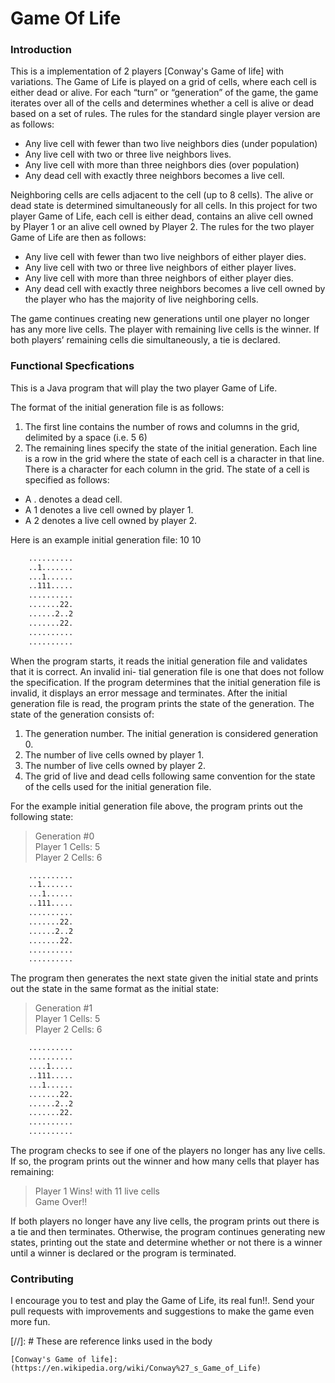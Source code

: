 # Game Of Life
### Introduction
This is a implementation of 2 players [Conway's Game of life] with variations. The Game of Life is played on a grid of cells, where each cell is either dead or alive. For each “turn” or “generation” of the game, the game iterates over all of the cells and determines whether a cell is alive or dead based on a set of rules. 
The rules for the standard single player version are as follows:
  - Any live cell with fewer than two live neighbors dies (under population) 
  - Any live cell with two or three live neighbors lives.
  - Any live cell with more than three neighbors dies (over population)
  - Any dead cell with exactly three neighbors becomes a live cell.

Neighboring cells are cells adjacent to the cell (up to 8 cells). The alive or dead state is determined simultaneously for all cells.
In this project for two player Game of Life, each cell is either dead, contains an alive cell owned by Player 1 or an alive cell owned by Player 2. 
The rules for the two player Game of Life are then as follows:
  - Any live cell with fewer than two live neighbors of either player dies. 
  - Any live cell with two or three live neighbors of either player lives.
  - Any live cell with more than three neighbors of either player dies.
  - Any dead cell with exactly three neighbors becomes a live cell owned by the player who has the majority of live neighboring cells.

The game continues creating new generations until one player no longer has any more live cells. The player with remaining live cells is the winner. If both players’ remaining cells die simultaneously, a tie is declared.

### Functional Specfications
This is a Java program that will play the two player Game of Life. 

The format of the initial generation file is as follows:
1. The first line contains the number of rows and columns in the grid, delimited by a space (i.e. 5 6)
2. The remaining lines specify the state of the initial generation. Each line is a row in the grid where the state of each cell is a character in that line. There is a character for each column in the grid. The state of a cell is specified as follows:

  * A . denotes a dead cell.
  * A 1 denotes a live cell owned by player 1. 
  * A 2 denotes a live cell owned by player 2.

Here is an example initial generation file: 10 10 
```sh
    ..........  
    ..1....... 
    ...1...... 
    ..111.....
    ..........
    .......22. 
    ......2..2 
    .......22.
    ..........
    ..........
```

When the program starts, it reads the initial generation file and validates that it is correct. An invalid ini- tial generation file is one that does not follow the specification. If the program determines that the initial generation file is invalid, it displays an error message and terminates.
After the initial generation file is read, the program prints the state of the generation. The state of the generation consists of:
1. The generation number. The initial generation is considered generation 0. 
2. The number of live cells owned by player 1.
3. The number of live cells owned by player 2.
4. The grid of live and dead cells following same convention for the state of the cells used for the initial generation file.

For the example initial generation file above, the program prints out the following state:
>Generation #0 \
Player 1 Cells: 5 \
Player 2 Cells: 6 
```sh
    .......... 
    ..1....... 
    ...1...... 
    ..111.....
    .......... 
    .......22. 
    ......2..2 
    .......22. 
    .......... 
    ..........
```

The program then generates the next state given the initial state and prints out the state in the same format
as the initial state:

>Generation #1 \
>Player 1 Cells: 5 \
>Player 2 Cells: 6 

```sh
    ..........
    ..........
    ....1.....
    ..111.....
    ...1......
    .......22. 
    ......2..2
    .......22.
    ..........
    ..........
```

The program checks to see if one of the players no longer has any live cells. If so, the program prints out the winner and how many cells that player has remaining:

>Player 1 Wins! with 11 live cells\
>Game Over!!
 
If both players no longer have any live cells, the program prints out there is a tie and then terminates. Otherwise, the program continues generating new states, printing out the state and determine whether or not there is a winner until a winner is declared or the program is terminated.


### Contributing 
I encourage you to test and play the Game of Life, its real fun!!. Send your pull requests with improvements and suggestions to make the game even more fun.

[//]: # These are reference links used in the body 

	[Conway's Game of life]:(https://en.wikipedia.org/wiki/Conway%27_s_Game_of_Life)


